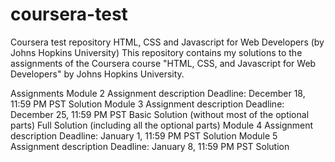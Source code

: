 # coursera-test
Coursera test repository
HTML, CSS and Javascript for Web Developers (by Johns Hopkins University)
This repository contains my solutions to the assignments of the Coursera course "HTML, CSS, and Javascript for Web Developers" by Johns Hopkins University.

Assignments
Module 2
Assignment description
Deadline: December 18, 11:59 PM PST
Solution
Module 3
Assignment description
Deadline: December 25, 11:59 PM PST
Basic Solution (without most of the optional parts)
Full Solution (including all the optional parts)
Module 4
Assignment description
Deadline: January 1, 11:59 PM PST
Solution
Module 5
Assignment description
Deadline: January 8, 11:59 PM PST
Solution
